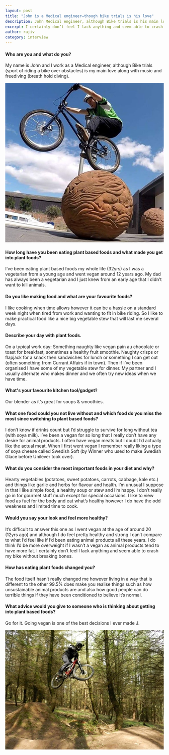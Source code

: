 ```yaml
---
layout: post
title: "John is a Medical engineer—though bike trials is his love"
description: John Medical engineer, although Bike trials is his main love along with music and freediving
excerpt: I certainly don’t feel I lack anything and seem able to crash my bike without breaking bones...
author: rajiv
category: interview
---
```

#### Who are you and what do you?

My name is John and I work as a Medical engineer, although Bike trials (sport of riding a bike over obstacles) is my main love along with music and freediving (breath hold diving).

![john bike trial on rock ball](/img/john-bike-trial-01.jpg)

#### How long have you been eating plant based foods and what made you get into plant foods?
I’ve been eating plant based foods my whole life (32yrs) as I was a vegetarian from a young age and went vegan around 12 years ago. My dad has always been a vegetarian and I just knew from an early age that I didn’t want to kill animals.

#### Do you like making food and what are your favourite foods?
I like cooking when time allows however it can be a hassle on a standard week night when tired from work and wanting to fit in bike riding. So I like to make practical food like a nice big vegetable stew that will last me several days.

#### Describe your day with plant foods.
On a typical work day:
Something naughty like vegan pain au chocolate or toast for breakfast, sometimes a healthy fruit smoothie. Naughty crisps or flapjack for a snack then sandwiches for lunch or something I can get out (often something from Currant Affairs if in town). Then if I’ve been organised I have some of my vegetable stew for dinner. My partner and I usually alternate who makes dinner and we often try new ideas when we have time.

#### What's your favourite kitchen tool/gadget?
Our blender as it’s great for soups & smoothies.

#### What one food could you not live without and which food do you miss the most since switching to plant based foods?
I don’t know if drinks count but I’d struggle to survive for long without tea (with soya milk).
I’ve been a vegan for so long that I really don’t have any desire for animal products. I often have vegan meats but I doubt I’d actually like the actual meat. When I first went vegan I remember really liking a type of soya cheese called Swedish Soft (by Winner who used to make Swedish Glace before Unilever took over).

#### What do you consider the most important foods in your diet and why?
Hearty vegetables (potatoes, sweet potatoes, carrots, cabbage, kale etc.) and things like garlic and herbs for flavour and health. I’m unusual I suppose in that I like simple food, a healthy soup or stew and I’m happy. I don’t really go in for gourmet stuff much except for special occasions. I like to view food as fuel for the body and eat what’s healthy however I do have the odd weakness and limited time to cook.

#### Would you say your look and feel more healthy?
It’s difficult to answer this one as I went vegan at the age of around 20 (12yrs ago) and although I do feel pretty healthy and strong I can’t compare to what I’d feel like if I’d been eating animal products all these years. I do think I’d be more overweight if I wasn’t a vegan as animal products tend to have more fat. I certainly don’t feel I lack anything and seem able to crash my bike without breaking bones.

#### How has eating plant foods changed you?
The food itself hasn’t really changed me however living in a way that is different to the other 99.5% does make you realise things such as how unsustainable animal products are and also how good people can do terrible things if they have been conditioned to believe it’s normal.


#### What advice would you give to someone who is thinking about getting into plant based foods?
Go for it. Going vegan is one of the best decisions I ever made J.

![john bike trial flying through the air](/img/john-bike-trial-02.jpg) 